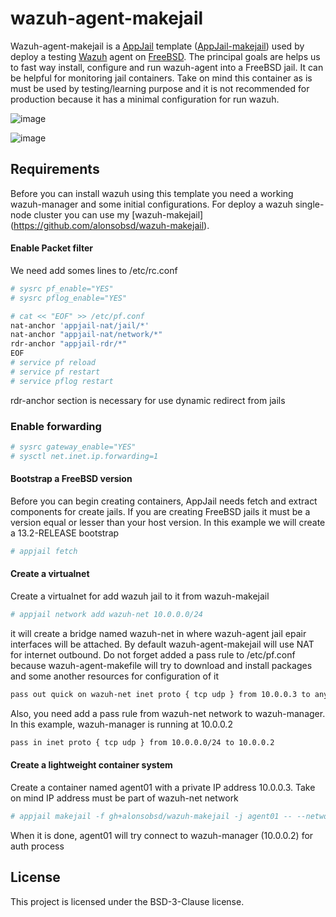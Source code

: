 # wazuh-agent-makejail
Wazuh-agent-makejail is a [AppJail](https://github.com/DtxdF/AppJail) template ([AppJail-makejail](https://github.com/AppJail-makejails)) used by deploy a testing [Wazuh](https://wazuh.com/) agent on [FreeBSD](https://freebsd.org/). The principal goals are helps us to fast way install, configure and run wazuh-agent into a FreeBSD jail. It can be helpful for monitoring jail containers. Take on mind this container as is must be used by testing/learning purpose and it is not recommended for production because it has a minimal configuration for run wazuh.

![image](https://github.com/alonsobsd/wazuh-agent-makejail/assets/11150989/c72cdfda-7a38-40a8-8866-dac31682d407)

![image](https://github.com/alonsobsd/wazuh-agent-makejail/assets/11150989/0b0a3b1a-b14b-4763-970d-df27ff12100f)

## Requirements
Before you can install wazuh using this template you need a working wazuh-manager and some initial configurations. For deploy a wazuh single-node cluster you can use my [wazuh-makejail] (https://github.com/alonsobsd/wazuh-makejail).

#### Enable Packet filter
We need add somes lines to /etc/rc.conf

```sh
# sysrc pf_enable="YES"
# sysrc pflog_enable="YES"

# cat << "EOF" >> /etc/pf.conf
nat-anchor 'appjail-nat/jail/*'
nat-anchor "appjail-nat/network/*"
rdr-anchor "appjail-rdr/*"
EOF
# service pf reload
# service pf restart
# service pflog restart
```
rdr-anchor section is necessary for use dynamic redirect from jails

### Enable forwarding
```sh
# sysrc gateway_enable="YES"
# sysctl net.inet.ip.forwarding=1
```
#### Bootstrap a FreeBSD version
Before you can begin creating containers, AppJail needs fetch and extract components for create jails. If you are creating FreeBSD jails it must be a version equal or lesser than your host version. In this example we will create a 13.2-RELEASE bootstrap

```sh
# appjail fetch
```
#### Create a virtualnet
Create a virtualnet for add wazuh jail to it from wazuh-makejail

```sh
# appjail network add wazuh-net 10.0.0.0/24
```
it will create a bridge named wazuh-net in where wazuh-agent jail epair interfaces will be attached. By default wazuh-agent-makejail will use NAT for internet outbound. Do not forget added a pass rule to /etc/pf.conf because wazuh-agent-makefile will try to download and install packages and some another resources for configuration of it

```sh
pass out quick on wazuh-net inet proto { tcp udp } from 10.0.0.3 to any
```
Also, you need add a pass rule from wazuh-net network to wazuh-manager. In this example, wazuh-manager is running at 10.0.0.2

```sh
pass in inet proto { tcp udp } from 10.0.0.0/24 to 10.0.0.2
```

#### Create a lightweight container system
Create a container named agent01 with a private IP address 10.0.0.3. Take on mind IP address must be part of wazuh-net network

```sh
# appjail makejail -f gh+alonsobsd/wazuh-makejail -j agent01 -- --network wazuh-net --agent_ip 10.0.0.3 --agent_name agent01 --server_ip 10.0.0.2
```
When it is done, agent01 will try connect to wazuh-manager (10.0.0.2) for auth process

## License
This project is licensed under the BSD-3-Clause license.
